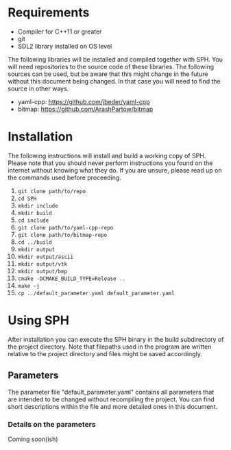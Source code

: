# Requirements
* Compiler for C++11 or greater
* git
* SDL2 library installed on OS level

The following libraries will be installed and compiled together with SPH. You will need repositories to the source code of these libraries. The following sources can be used, but be aware that this might change in the future without this document being changed. In that case you will need to find the source in other ways.

* yaml-cpp: https://github.com/jbeder/yaml-cpp
* bitmap: https://github.com/ArashPartow/bitmap


# Installation
The following instructions will install and build a working copy of SPH. Please note that you should never perform instructions you found on the internet without knowing what they do. If you are unsure, please read up on the commands used before proceeding.

1. ```git clone path/to/repo```
2. ```cd SPH```
3. ```mkdir include```
3. ```mkdir build```
4. ```cd include```
5. ```git clone path/to/yaml-cpp-repo```
5. ```git clone path/to/bitmap-repo```
6. ```cd ../build```
7. ```mkdir output```
7. ```mkdir output/ascii```
7. ```mkdir output/vtk```
7. ```mkdir output/bmp```
7. ```cmake -DCMAKE_BUILD_TYPE=Release ..```
8. ```make -j```
9. ```cp ../default_parameter.yaml default_parameter.yaml```

# Using SPH
After installation you can execute the SPH binary in the build subdirectory of the project directory. Note that filepaths used in the program are written relative to the project directory and files might be saved accordingly.

## Parameters
The parameter file "default_parameter.yaml" contains all parameters that are intended to be changed without recompiling the project. You can find short descriptions within the file and more detailed ones in this document.

### Details on the parameters
Coming soon(ish)
